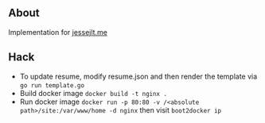 About
---

Implementation for [jessejlt.me](http://jessejlt.me)

Hack
---

* To update resume, modify resume.json and then render the template via `go run template.go`
* Build docker image `docker build -t nginx .`
* Run docker image `docker run -p 80:80 -v /<absolute path>/site:/var/www/home -d nginx` then visit `boot2docker ip`